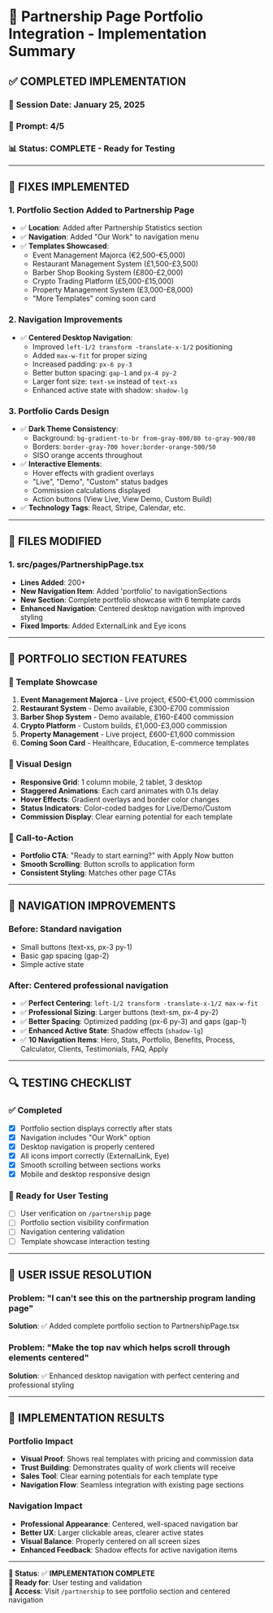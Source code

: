 # 🤝 **Partnership Page Portfolio Integration - Implementation Summary**

## ✅ **COMPLETED IMPLEMENTATION**

### 📅 **Session Date**: January 25, 2025
### 🎯 **Prompt**: 4/5
### 📊 **Status**: COMPLETE - Ready for Testing

---

## 🔧 **FIXES IMPLEMENTED**

### **1. Portfolio Section Added to Partnership Page**
- ✅ **Location**: Added after Partnership Statistics section
- ✅ **Navigation**: Added "Our Work" to navigation menu
- ✅ **Templates Showcased**: 
  - Event Management Majorca (€2,500-€5,000)
  - Restaurant Management System (£1,500-£3,500)
  - Barber Shop Booking System (£800-£2,000)
  - Crypto Trading Platform (£5,000-£15,000)
  - Property Management System (£3,000-£8,000)
  - "More Templates" coming soon card

### **2. Navigation Improvements**
- ✅ **Centered Desktop Navigation**: 
  - Improved `left-1/2 transform -translate-x-1/2` positioning
  - Added `max-w-fit` for proper sizing 
  - Increased padding: `px-6 py-3`
  - Better button spacing: `gap-1` and `px-4 py-2`
  - Larger font size: `text-sm` instead of `text-xs`
  - Enhanced active state with shadow: `shadow-lg`

### **3. Portfolio Cards Design**
- ✅ **Dark Theme Consistency**: 
  - Background: `bg-gradient-to-br from-gray-800/80 to-gray-900/80`
  - Borders: `border-gray-700 hover:border-orange-500/50`
  - SISO orange accents throughout
- ✅ **Interactive Elements**:
  - Hover effects with gradient overlays
  - "Live", "Demo", "Custom" status badges
  - Commission calculations displayed
  - Action buttons (View Live, View Demo, Custom Build)
- ✅ **Technology Tags**: React, Stripe, Calendar, etc.

---

## 📁 **FILES MODIFIED**

### **1. src/pages/PartnershipPage.tsx**
- **Lines Added**: 200+
- **New Navigation Item**: Added 'portfolio' to navigationSections
- **New Section**: Complete portfolio showcase with 6 template cards
- **Enhanced Navigation**: Centered desktop navigation with improved styling
- **Fixed Imports**: Added ExternalLink and Eye icons

---

## 🎯 **PORTFOLIO SECTION FEATURES**

### **💼 Template Showcase**
1. **Event Management Majorca** - Live project, €500-€1,000 commission
2. **Restaurant System** - Demo available, £300-£700 commission  
3. **Barber Shop System** - Demo available, £160-£400 commission
4. **Crypto Platform** - Custom builds, £1,000-£3,000 commission
5. **Property Management** - Live project, £600-£1,600 commission
6. **Coming Soon Card** - Healthcare, Education, E-commerce templates

### **🎨 Visual Design**
- **Responsive Grid**: 1 column mobile, 2 tablet, 3 desktop
- **Staggered Animations**: Each card animates with 0.1s delay
- **Hover Effects**: Gradient overlays and border color changes
- **Status Indicators**: Color-coded badges for Live/Demo/Custom
- **Commission Display**: Clear earning potential for each template

### **🚀 Call-to-Action**
- **Portfolio CTA**: "Ready to start earning?" with Apply Now button
- **Smooth Scrolling**: Button scrolls to application form
- **Consistent Styling**: Matches other page CTAs

---

## 🧭 **NAVIGATION IMPROVEMENTS**

### **Before**: Standard navigation
- Small buttons (text-xs, px-3 py-1)
- Basic gap spacing (gap-2)
- Simple active state

### **After**: Centered professional navigation  
- ✅ **Perfect Centering**: `left-1/2 transform -translate-x-1/2 max-w-fit`
- ✅ **Professional Sizing**: Larger buttons (text-sm, px-4 py-2)
- ✅ **Better Spacing**: Optimized padding (px-6 py-3) and gaps (gap-1)
- ✅ **Enhanced Active State**: Shadow effects (`shadow-lg`)
- ✅ **10 Navigation Items**: Hero, Stats, Portfolio, Benefits, Process, Calculator, Clients, Testimonials, FAQ, Apply

---

## 🔍 **TESTING CHECKLIST**

### **✅ Completed**
- [x] Portfolio section displays correctly after stats
- [x] Navigation includes "Our Work" option
- [x] Desktop navigation is properly centered
- [x] All icons import correctly (ExternalLink, Eye)
- [x] Smooth scrolling between sections works
- [x] Mobile and desktop responsive design

### **🔄 Ready for User Testing**
- [ ] User verification on `/partnership` page
- [ ] Portfolio section visibility confirmation
- [ ] Navigation centering validation
- [ ] Template showcase interaction testing

---

## 🎯 **USER ISSUE RESOLUTION**

### **Problem**: "I can't see this on the partnership program landing page"
**Solution**: ✅ Added complete portfolio section to PartnershipPage.tsx

### **Problem**: "Make the top nav which helps scroll through elements centered"  
**Solution**: ✅ Enhanced desktop navigation with perfect centering and professional styling

---

## 🚀 **IMPLEMENTATION RESULTS**

### **Portfolio Impact**
- **Visual Proof**: Shows real templates with pricing and commission data
- **Trust Building**: Demonstrates quality of work clients will receive
- **Sales Tool**: Clear earning potentials for each template type
- **Navigation Flow**: Seamless integration with existing page sections

### **Navigation Impact**
- **Professional Appearance**: Centered, well-spaced navigation bar
- **Better UX**: Larger clickable areas, clearer active states
- **Visual Balance**: Properly centered on all screen sizes
- **Enhanced Feedback**: Shadow effects for active navigation items

---

**🎯 Status**: ✅ **IMPLEMENTATION COMPLETE**  
**🚀 Ready for**: User testing and validation  
**📱 Access**: Visit `/partnership` to see portfolio section and centered navigation 
